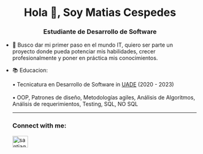 <h1 align="center">Hola 👋, Soy Matias Cespedes</h1>
<h3 align="center">Estudiante de Desarrollo de Software</h3>

- 🔭 Busco dar mi primer paso en el mundo IT, quiero ser parte un proyecto donde pueda potenciar mis habilidades, crecer profesionalmente y poner en práctica mis conocimientos.

- 📚 Educacion:
        <p align="left">  • Tecnicatura en Desarrollo de Software in [UADE](https://www.uade.edu.ar/) (2020 - 2023)<br/>
                                <br/>• OOP, Patrones de diseño, Metodologías agiles, Análisis de Algoritmos, Análisis de requerimientos, Testing, SQL, NO SQL <br/></p>

  <hr/>
  <h3 align="left">Connect with me:</h3>
  <p align="left">
    <a href="https://www.linkedin.com/in/matiascespedes/" target="blank">
        <img align="center" src="https://raw.githubusercontent.com/rahuldkjain/github-profile-readme-generator/master/src/images/icons/Social/linked-in-alt.svg" alt="santiago semhan" height="30" width="40" />
    </a>
  </p>

